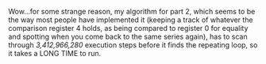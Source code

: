 Wow...for some strange reason, my algorithm for part 2, which seems to be the way most people have implemented it (keeping a track of whatever the comparison register 4 holds, as being compared to register 0 for equality and spotting when you come back to the same series again), has to scan through *3,412,966,280* execution steps before it finds the repeating loop, so it takes a LONG TIME to run.